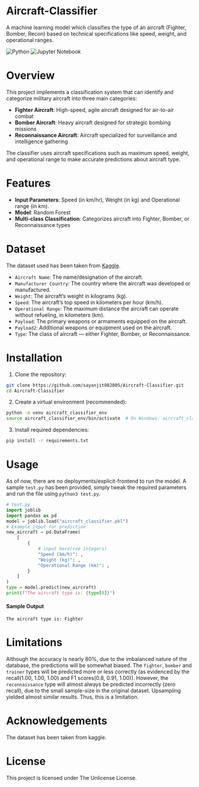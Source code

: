 # Aircraft-Classifier

A machine learning model which classifies the type of an aircraft (Fighter, Bomber, Recon) based on technical specifications like speed, weight, and operational ranges.

![Python](https://img.shields.io/badge/python-3670A0?style=for-the-badge&logo=python&logoColor=ffdd54)
![Jupyter Notebook](https://img.shields.io/badge/jupyter-%23FA0F00.svg?style=for-the-badge&logo=jupyter&logoColor=white)

# Overview

This project implements a classification system that can identify and categorize military aircraft into three main categories:

- **Fighter Aircraft**: High-speed, agile aircraft designed for air-to-air combat
- **Bomber Aircraft**: Heavy aircraft designed for strategic bombing missions
- **Reconnaissance Aircraft**: Aircraft specialized for surveillance and intelligence gathering

The classifier uses aircraft specifications such as maximum speed, weight, and operational range to make accurate predictions about aircraft type.

# Features

- **Input Parameters**: Speed (in km/hr), Weight (in kg) and Operational range (in km).
- **Model**: Random Forest
- **Multi-class Classification**: Categorizes aircraft into Fighter, Bomber, or Reconnaissance types

# Dataset

The dataset used has been taken from [Kaggle](https://www.kaggle.com/datasets/hosseinbahrami/aircraft-types/data).

- `Aircraft Name`: The name/designation of the aircraft.
- `Manufacturer Country`: The country where the aircraft was developed or manufactured.
- `Weight`: The aircraft’s weight in kilograms (kg).
- `Speed`: The aircraft’s top speed in kilometers per hour (km/h).
- `Operational Range`: The maximum distance the aircraft can operate without refueling, in kilometers (km).
- `Payload`: The primary weapons or armaments equipped on the aircraft.
- `Payload2`: Additional weapons or equipment used on the aircraft.
- `Type`: The class of aircraft — either Fighter, Bomber, or Reconnaissance.

# Installation

1. Clone the repository:

```bash
git clone https://github.com/sayanjit082805/Aircraft-Classifier.git
cd Aircraft-Classifier
```

2. Create a virtual environment (recommended):

```bash
python -m venv aircraft_classifier_env
source aircraft_classifier_env/bin/activate  # On Windows: aircraft_classifier_env\Scripts\activate
```

3. Install required dependencies:

```bash
pip install -r requirements.txt
```

# Usage

As of now, there are no deployments/explicit-frontend to run the model. A sample `test.py` has been provided, simply tweak the required parameters and run the file using `python3 test.py`.

```python
# test.py
import joblib
import pandas as pd
model = joblib.load("aircraft_classifier.pkl")
# Example input for prediction
new_aircraft = pd.DataFrame(
    [
        {
			# input here(+ve integers)
            "Speed (km/h)": ,
            "Weight (kg)": ,
            "Operational Range (km)": ,
        }
    ]
)
type = model.predict(new_aircraft)
print(f"The aircraft type is: {type[0]}")
```

#### Sample Output

`The aircraft type is: Fighter`

# Limitations

Although the accuracy is nearly 80%, due to the imbalanced nature of the database, the predictions will be somewhat biased. The `fighter`, `bomber` and `trainer` types will be predicted more or less correctly (as evidenced by the recall(1.00, 1.00, 1.00) and F1 scores(0.8, 0.91, 1.00)). However, the `reconnaissance` type will almost always be predicted incorrectly (zero recall), due to the small sample-size in the original dataset. Upsampling yielded almost similar results. Thus, this is a limitation.

# Acknowledgements

The dataset has been taken from kaggle.

# License

This project is licensed under The Unlicense License.

